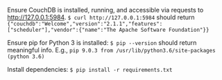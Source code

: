 Ensure CouchDB is installed, running, and accessible via requests to http://127.0.0.1:5984. `$ curl http://127.0.0.1:5984` should return `{"couchdb":"Welcome","version":"2.1.1","features":["scheduler"],"vendor":{"name":"The Apache Software Foundation"}}`

Ensure pip for Python 3 is installed: `$ pip --version` should return meaningful info. E.g., `pip 9.0.3 from /usr/lib/python3.6/site-packages (python 3.6)`

Install dependencies: `$ pip install -r requirements.txt`
